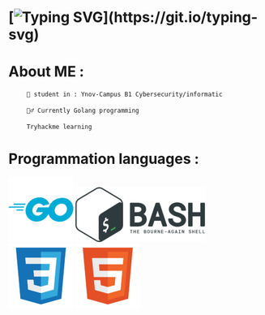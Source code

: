 # [![Typing SVG](https://readme-typing-svg.demolab.com/?lines=Hello+My+name+is+Nans+Moll+!;)](https://git.io/typing-svg)

 # About ME :


      
         📖 student in : Ynov-Campus B1 Cybersecurity/informatic
  
         🤷‍♂️ Currently Golang programming
  
         Tryhackme learning 
  
   

# Programmation languages :
![Cover](https://github.com/nans-moll/nans-moll/blob/main/photos/golang_logo_icon_171073.png)
![Cover](https://github.com/nans-moll/nans-moll/blob/main/photos/bash.256x108.png)
![Cover](https://github.com/nans-moll/nans-moll/blob/main/photos/file_type_css_icon_130661.png)
![Cover](https://github.com/nans-moll/nans-moll/blob/main/photos/file_type_html_icon_130541.png)

